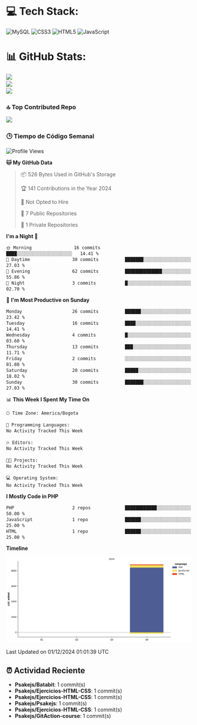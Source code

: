 
# 💻 Tech Stack:
![MySQL](https://img.shields.io/badge/mysql-4479A1.svg?style=plastic&logo=mysql&logoColor=white) ![CSS3](https://img.shields.io/badge/css3-%231572B6.svg?style=plastic&logo=css3&logoColor=white) ![HTML5](https://img.shields.io/badge/html5-%23E34F26.svg?style=plastic&logo=html5&logoColor=white) ![JavaScript](https://img.shields.io/badge/javascript-%23323330.svg?style=plastic&logo=javascript&logoColor=%23F7DF1E)

# 📊 GitHub Stats:
![](https://github-readme-stats.vercel.app/api?username=Psakejs&theme=shadow_blue&hide_border=false&include_all_commits=true&count_private=true)<br/>
![](https://github-readme-streak-stats.herokuapp.com/?user=Psakejs&theme=shadow_blue&hide_border=false)<br/>
![](https://github-readme-stats.vercel.app/api/top-langs/?username=Psakejs&theme=shadow_blue&hide_border=false&include_all_commits=true&count_private=true&layout=compact)

### 🔝 Top Contributed Repo
![](https://github-contributor-stats.vercel.app/api?username=Psakejs&limit=5&theme=shadow_blue&combine_all_yearly_contributions=true)


### 🕒 Tiempo de Código Semanal
<!--START_SECTION:waka-->
![Profile Views](http://img.shields.io/badge/Profile%20Views-44-blue)

**🐱 My GitHub Data** 

> 📦 526 Bytes Used in GitHub's Storage 
 > 
> 🏆 141 Contributions in the Year 2024
 > 
> 🚫 Not Opted to Hire
 > 
> 📜 7 Public Repositories 
 > 
> 🔑 1 Private Repositories 
 > 
**I'm a Night 🦉** 

```text
🌞 Morning                16 commits          ████░░░░░░░░░░░░░░░░░░░░░   14.41 % 
🌆 Daytime                30 commits          ███████░░░░░░░░░░░░░░░░░░   27.03 % 
🌃 Evening                62 commits          ██████████████░░░░░░░░░░░   55.86 % 
🌙 Night                  3 commits           █░░░░░░░░░░░░░░░░░░░░░░░░   02.70 % 
```
📅 **I'm Most Productive on Sunday** 

```text
Monday                   26 commits          ██████░░░░░░░░░░░░░░░░░░░   23.42 % 
Tuesday                  16 commits          ████░░░░░░░░░░░░░░░░░░░░░   14.41 % 
Wednesday                4 commits           █░░░░░░░░░░░░░░░░░░░░░░░░   03.60 % 
Thursday                 13 commits          ███░░░░░░░░░░░░░░░░░░░░░░   11.71 % 
Friday                   2 commits           ░░░░░░░░░░░░░░░░░░░░░░░░░   01.80 % 
Saturday                 20 commits          █████░░░░░░░░░░░░░░░░░░░░   18.02 % 
Sunday                   30 commits          ███████░░░░░░░░░░░░░░░░░░   27.03 % 
```


📊 **This Week I Spent My Time On** 

```text
🕑︎ Time Zone: America/Bogota

💬 Programming Languages: 
No Activity Tracked This Week

🔥 Editors: 
No Activity Tracked This Week

🐱‍💻 Projects: 
No Activity Tracked This Week

💻 Operating System: 
No Activity Tracked This Week
```

**I Mostly Code in PHP** 

```text
PHP                      2 repos             ████████████░░░░░░░░░░░░░   50.00 % 
JavaScript               1 repo              ██████░░░░░░░░░░░░░░░░░░░   25.00 % 
HTML                     1 repo              ██████░░░░░░░░░░░░░░░░░░░   25.00 % 
```



**Timeline**

![Lines of Code chart](https://raw.githubusercontent.com/Psakejs/Psakejs/main/assets/bar_graph.png)


 Last Updated on 01/12/2024 01:01:39 UTC
<!--END_SECTION:waka-->






















































































































































































































































































































































































































































































































































































































































































































































































































## ⏰ Actividad Reciente
- **Psakejs/Batabit**: 1 commit(s)
- **Psakejs/Ejercicios-HTML-CSS**: 1 commit(s)
- **Psakejs/Ejercicios-HTML-CSS**: 1 commit(s)
- **Psakejs/Psakejs**: 1 commit(s)
- **Psakejs/Ejercicios-HTML-CSS**: 1 commit(s)
- **Psakejs/GitAction-course**: 1 commit(s)
